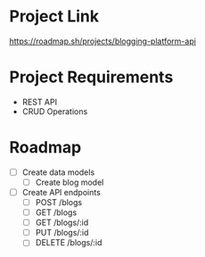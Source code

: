 # Project Link
https://roadmap.sh/projects/blogging-platform-api

# Project Requirements
- REST API
- CRUD Operations

# Roadmap
- [ ] Create data models
    - [ ] Create blog model
- [ ] Create API endpoints
    - [ ] POST /blogs
    - [ ] GET /blogs
    - [ ] GET /blogs/:id
    - [ ] PUT /blogs/:id
    - [ ] DELETE /blogs/:id
